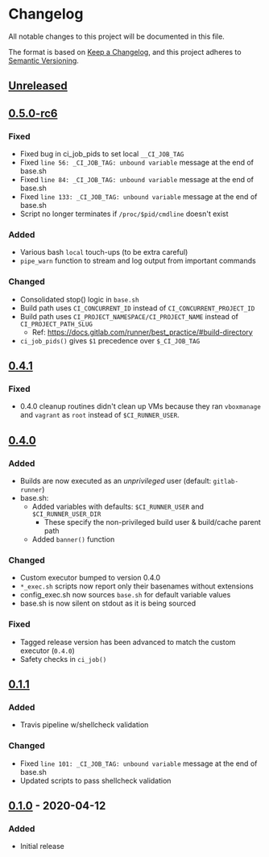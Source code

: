 # Changelog
All notable changes to this project will be documented in this file.

The format is based on [Keep a Changelog](https://keepachangelog.com/en/1.0.0/),
and this project adheres to [Semantic Versioning](https://semver.org/spec/v2.0.0.html).

## [Unreleased]

## [0.5.0-rc6](Unreleased)

### Fixed

- Fixed bug in ci_job_pids to set local `__CI_JOB_TAG`
- Fixed `line 56: _CI_JOB_TAG: unbound variable` message at the end of base.sh
- Fixed `line 84: _CI_JOB_TAG: unbound variable` message at the end of base.sh
- Fixed `line 133: _CI_JOB_TAG: unbound variable` message at the end of base.sh
- Script no longer terminates if `/proc/$pid/cmdline` doesn't exist

### Added

- Various bash `local` touch-ups (to be extra careful)
- `pipe_warn` function to stream and log output from important commands

### Changed

- Consolidated stop() logic in `base.sh`
- Build path uses `CI_CONCURRENT_ID` instead of `CI_CONCURRENT_PROJECT_ID`
- Build path uses `CI_PROJECT_NAMESPACE/CI_PROJECT_NAME` instead of
  `CI_PROJECT_PATH_SLUG`
  - Ref: https://docs.gitlab.com/runner/best_practice/#build-directory
- `ci_job_pids()` gives `$1` precedence over `$_CI_JOB_TAG`


## [0.4.1]

### Fixed

- 0.4.0 cleanup routines didn't clean up VMs because they ran `vboxmanage` and
  `vagrant` as `root` instead of `$CI_RUNNER_USER`.

## [0.4.0]

### Added

- Builds are now executed as an *unprivileged* user (default: `gitlab-runner`)
- base.sh:
  - Added variables with defaults: `$CI_RUNNER_USER` and `$CI_RUNNER_USER_DIR`
    - These specify the non-privileged build user & build/cache parent path
  - Added `banner()` function

### Changed

- Custom executor bumped to version 0.4.0
- `*_exec.sh` scripts now report only their basenames without extensions
- config_exec.sh now sources `base.sh` for default variable values
- base.sh is now silent on stdout as it is being sourced

### Fixed

- Tagged release version has been advanced to match the custom executor (`0.4.0`)
- Safety checks in `ci_job()`


## [0.1.1]

### Added

- Travis pipeline w/shellcheck validation

### Changed

- Fixed `line 101: _CI_JOB_TAG: unbound variable` message at the end of base.sh
- Updated scripts to pass shellcheck validation


## [0.1.0] - 2020-04-12

### Added

- Initial release


[0.1.0]: https://github.com/simp/gitlab-beaker-cleanup-driver/releases/tag/0.1.0
[0.1.1]: https://github.com/simp/gitlab-beaker-cleanup-driver/releases/tag/0.1.1
[0.4.0]: https://github.com/simp/gitlab-beaker-cleanup-driver/releases/tag/0.4.0
[0.4.1]: https://github.com/simp/gitlab-beaker-cleanup-driver/releases/tag/0.4.1
[0.5.0]: https://github.com/simp/gitlab-beaker-cleanup-driver/releases/tag/0.5.0
[Unreleased]: https://github.com/simp/gitlab-beaker-cleanup-driver/branches
